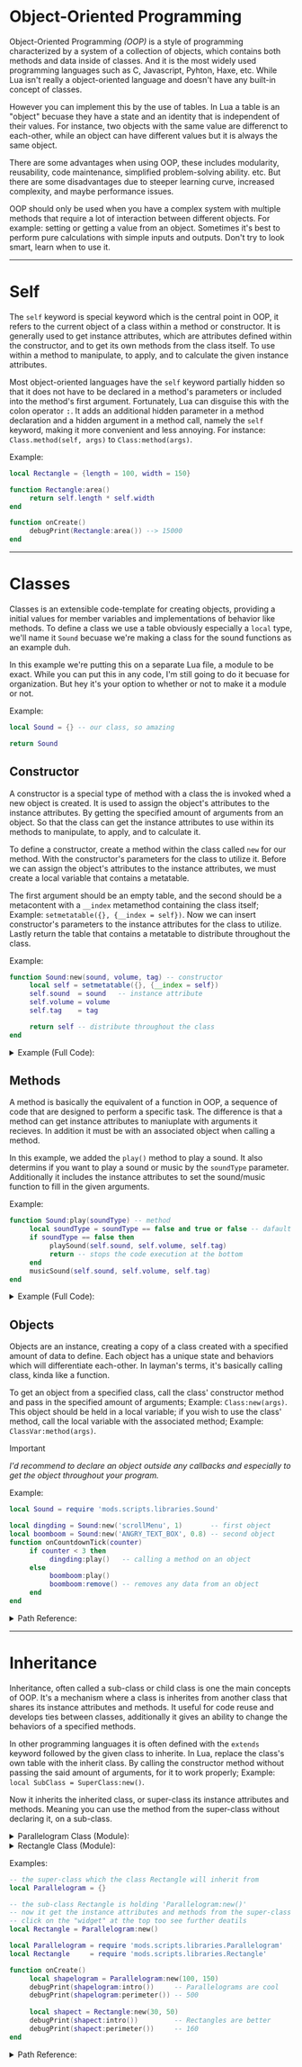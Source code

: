 # Object-Oriented Programming
Object-Oriented Programming _(OOP)_ is a style of programming characterized by a system of a collection of objects, which contains both methods and data inside of classes. And it is the most widely used programming languages such as C, Javascript, Pyhton, Haxe, etc. While Lua isn't really a object-oriented language and doesn't have any built-in concept of classes. 

However you can implement this by the use of tables. In Lua a table is an "object" becuase they have a state and an identity that is independent of their values. For instance, two objects with the same value are differenct to each-other, while an object can have different values but it is always the same object.

There are some advantages when using OOP, these includes modularity, reusability, code maintenance, simplified problem-solving ability. etc. But there are some disadvantages due to steeper learning curve, increased complexity, and maybe performance issues. 

OOP should only be used when you have a complex system with multiple methods that require a lot of interaction between different objects. For example: setting or getting a value from an object. Sometimes it's best to perform pure calculations with simple inputs and outputs. Don't try to look smart, learn when to use it.

***

# Self
The `self` keyword is special keyword which is the central point in OOP, it refers to the current object of a class within a method or constructor. It is generally used to get instance attributes, which are attributes defined within the constructor, and to get its own methods from the class itself. To use within a method to manipulate, to apply, and to calculate the given instance attributes.

Most object-oriented languages have the `self` keyword partially hidden so that it does not have to be declared in a method's parameters or included into the method's first argument. Fortunately, Lua can disguise this with the colon operator <kbd>:</kbd>. It adds an additional hidden parameter in a method declaration and a hidden argument in a method call, namely the `self` keyword, making it more convenient and less annoying. For instance: `Class.method(self, args)` to `Class:method(args)`.

Example:
```lua
local Rectangle = {length = 100, width = 150}

function Rectangle:area()
     return self.length * self.width
end

function onCreate()
     debugPrint(Rectangle:area()) --> 15000
end
```

***

# Classes
Classes is an extensible code-template for creating objects, providing a initial values for member variables and implementations of behavior like methods. To define a class we use a table obviously especially a `local` type, we'll name it `Sound` becuase we're making a class for the sound functions as an example duh.

In this example we're putting this on a separate Lua file, a module to be exact. While you can put this in any code, I'm still going to do it becuase for organization. But hey it's your option to whether or not to make it a module or not.

Example:
```lua
local Sound = {} -- our class, so amazing

return Sound
```

## Constructor
A constructor is a special type of method with a class the is invoked whed a new object is created. It is used to assign the object's attributes to the instance attributes. By getting the specified amount of arguments from an object. So that the class can get the instance attributes to use within its methods to manipulate, to apply, and to calculate it.

To define a constructor, create a method within the class called `new` for our method. With the constructor's parameters for the class to utilize it. Before we can assign the object's attributes to the instance attributes, we must create a local variable that contains a metatable. 

The first argument should be an empty table, and the second should be a metacontent with a `__index` metamethod containing the class itself; Example: `setmetatable({}, {__index = self})`. Now we can insert constructor's parameters to the instance attributes for the class to utilize. Lastly return the table that contains a metatable to distribute throughout the class.

Example:
```lua
function Sound:new(sound, volume, tag) -- constructor
     local self = setmetatable({}, {__index = self})
     self.sound  = sound   -- instance attribute
     self.volume = volume
     self.tag    = tag

     return self -- distribute throughout the class
end
```

<details><summary>Example (Full Code):</summary>
<p>

```lua
local Sound = {} -- our class, so amazing

function Sound:new(sound, volume, tag) -- constructor
     local self = setmetatable({}, {__index = self})
     self.sound  = sound   -- instance attribute
     self.volume = volume
     self.tag    = tag

     return self -- distribute throughout the class
end

return Sound
```

</p>
</details>

## Methods
A method is basically the equivalent of a function in OOP, a sequence of code that are designed to perform a specific task. The difference is that a method can get instance attributes to maniuplate with arguments it recieves. In addition it must be with an associated object when calling a method.

In this example, we added the `play()` method to play a sound. It also determins if you want to play a sound or music by the `soundType` parameter. Additionally it includes the instance attributes to set the sound/music function to fill in the given arguments.

Example:
```lua
function Sound:play(soundType) -- method
     local soundType = soundType == false and true or false -- dafault value: false
     if soundType == false then
          playSound(self.sound, self.volume, self.tag)
          return -- stops the code execution at the bottom
     end
     musicSound(self.sound, self.volume, self.tag)
end
```

<details><summary>Example (Full Code):</summary>
<p>

```lua
local Sound = {} -- our class, so amazing

function Sound:new(sound, volume, tag) -- constructor
     local self = setmetatable({}, {__index = self})
     self.sound  = sound   -- instance attribute
     self.volume = volume
     self.tag    = tag

     return self -- distribute throughout the class
end

function Sound:play(soundType) -- method
     local soundType = soundType == false and true or false -- dafault value: false
     if soundType == false then
          playSound(self.sound, self.volume, self.tag)
          return -- stops the code execution at the bottom
     end
     musicSound(self.sound, self.volume, self.tag)
end

function Sound:remove() -- removes the instance attributes and object
     setmetatable(self, nil)
end

return Sound
```

</p>
</details>

## Objects
Objects are an instance, creating a copy of a class created with a specified amount of data to define. Each object has a unique state and behaviors which will differentiate each-other. In layman's terms, it's basically calling class, kinda like a function.

To get an object from a specified class, call the class' constructor method and pass in the specified amount of arguments; Example: `Class:new(args)`. This object should be held in a local variable; if you wish to use the class' method, call the local variable with the associated method; Example: `ClassVar:method(args)`.

> [!IMPORTANT]
> _I'd recommend to declare an object outside any callbacks and especially to get the object throughout your program._

Example:
```lua
local Sound = require 'mods.scripts.libraries.Sound'

local dingding = Sound:new('scrollMenu', 1)       -- first object
local boomboom = Sound:new('ANGRY_TEXT_BOX', 0.8) -- second object
function onCountdownTick(counter)
     if counter < 3 then
          dingding:play()   -- calling a method on an object
     else
          boomboom:play()
          boomboom:remove() -- removes any data from an object
     end
end
```

<details><summary>Path Reference:</summary>
<p>

```txt
mods
└─scripts
  ├─libraries
  │ └─Sound.lua
  └─script.lua
```

</p>
</details>

***

# Inheritance
Inheritance, often called a sub-class or child class is one the main concepts of OOP. It's a mechanism where a class is inherites from another class that shares its instance attributes and methods. It useful for code reuse and develops ties between classes, additionally it gives an ability to change the behaviors of a specified methods.

In other programming languages it is often defined with the `extends` keyword followed by the given class to inherite. In Lua, replace the class's own table with the inherit class. By calling the constructor method without passing the said amount of arguments, for it to work properly; Example: `local SubClass = SuperClass:new()`.

Now it inherits the inherited class, or super-class its instance attributes and methods. Meaning you can use the method from the super-class without declaring it, on a sub-class.

<details><summary>Parallelogram Class (Module):</summary>
<p>

```lua
local Parallelogram = {}
function Parallelogram:new(length, width)
     local self = setmetatable({}, {__index = self})
     self.length = length
     self.width  = width

     return self
end

function Parallelogram:intro()     -- method, will change on the sub-class
     return 'Parallelograms are cool'
end

function Parallelogram:perimeter() -- method, will inherit from the sub-class
     return 2 * (self.length + self.width)
end

return Parallelogram
```

</p>
</details>

<details><summary>Rectangle Class (Module):</summary>
<p>

```lua
local Parallelogram = require 'mods.scripts.libraries.Parallelogram' -- import class

local Rectangle = Parallelogram:new() -- inherit from the Parallelogram class
function Rectangle:new(length, width)
     local self = setmetatable({}, {__index = self})
     self.length = length
     self.width  = width

     return self
end

function Rectangle:intro() -- method, changed
     return 'Rectangles are better'
end

return Rectangle
```

</p>
</details>


Examples:
```lua
-- the super-class which the class Rectangle will inherit from
local Parallelogram = {}

-- the sub-class Rectangle is holding 'Parallelogram:new()'
-- now it get the instance attributes and methods from the super-class
-- click on the "widget" at the top too see further deatils
local Rectangle = Parallelogram:new()
```
```lua
local Parallelogram = require 'mods.scripts.libraries.Parallelogram'
local Rectangle     = require 'mods.scripts.libraries.Rectangle'

function onCreate()
     local shapelogram = Parallelogram:new(100, 150)
     debugPrint(shapelogram:intro())     -- Parallelograms are cool
     debugPrint(shapelogram:perimeter()) -- 500
     
     local shapect = Rectangle:new(30, 50)
     debugPrint(shapect:intro())         -- Rectangles are better
     debugPrint(shapect:perimeter())     -- 160
end
```

<details><summary>Path Reference:</summary>
<p>

```txt
mods
└─scripts
  ├─libraries
  │ ├─Parallelogram.lua
  │ └─Rectangle.lua
  └─script.lua
```

</p>
</details>